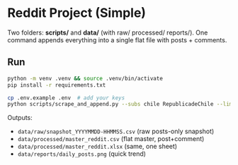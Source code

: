 
# Reddit Project (Simple)

Two folders: **scripts/** and **data/** (with raw/ processed/ reports/).
One command appends everything into a single flat file with posts + comments.

## Run

```bash
python -m venv .venv && source .venv/bin/activate
pip install -r requirements.txt

cp .env.example .env  # add your keys
python scripts/scrape_and_append.py --subs chile RepublicadeChile --limit 100
```

Outputs:
- `data/raw/snapshot_YYYYMMDD-HHMMSS.csv`  (raw posts-only snapshot)
- `data/processed/master_reddit.csv`        (flat master, post+comment)
- `data/processed/master_reddit.xlsx`       (same, one sheet)
- `data/reports/daily_posts.png`            (quick trend)
